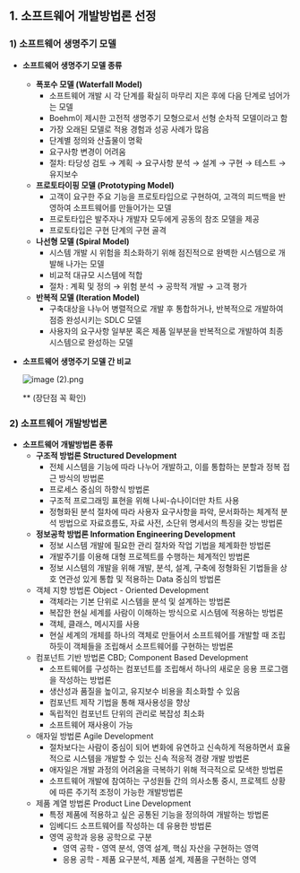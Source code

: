 ## 1. 소프트웨어 개발방법론 선정

### 1) 소프트웨어 생명주기 모델

- **소프트웨어 생명주기 모델 종류**
    - **폭포수 모델 (Waterfall Model)**
        - 소프트웨어 개발 시 각 단계를 확실히 마무리 지은 후에 다음 단계로 넘어가는 모델
        - Boehm이 제시한 고전적 생명주기 모형으로서 선형 순차적 모델이라고 함
        - 가장 오래된 모델로 적용 경험과 성공 사례가 많음
        - 단계별 정의와 산출물이 명확
        - 요구사항 변경이 어려움
        - 절차:
          타당성 검토 → 계획 → 요구사항 분석 → 설계 → 구현 → 테스트 → 유지보수
    - **프로토타이핑 모델 (Prototyping Model)**
        - 고객이 요구한 주요 기능을 프로토타입으로 구현하여, 고객의 피드백을 반영하여 소프트웨어를 만들어가는 모델
        - 프로토타입은 발주자나 개발자 모두에게 공동의 참조 모델을 제공
        - 프로토타입은 구현 단계의 구현 골격
    - **나선형 모델 (Spiral Model)**
        - 시스템 개발 시 위험을 최소화하기 위해 점진적으로 완벽한 시스템으로 개발해 나가는 모델
        - 비교적 대규모 시스템에 적합
        - 절차 :
          계획 및 정의 → 위험 분석 → 공학적 개발 → 고객 평가
    - **반복적 모델 (Iteration Model)**
        - 구축대상을 나누어 병렬적으로 개발 후 통합하거나, 반복적으로 개발하여 점증 완성시키는 SDLC 모델
        - 사용자의 요구사항 일부분 혹은 제품 일부분을 반복적으로 개발하여 최종 시스템으로 완성하는 모델

- **소프트웨어 생명주기 모델 간 비교**

  ![image (2).png](https://prod-files-secure.s3.us-west-2.amazonaws.com/c52d3ba8-5d60-4225-b490-d52786f48aed/43baa206-1675-4ecb-8319-ecb1fe3fcb30/image_(2).png)

  ** (장단점 꼭 확인)


### 2) 소프트웨어 개발방법론

- **소프트웨어 개발방법론 종류**
    - **구조적 방법론 Structured Development**
        - 전체 시스템을 기능에 따라 나누어 개발하고, 이를 통합하는 분할과 정복 접근 방식의 방법론
        - 프로세스 중심의 하향식 방법론
        - 구조적 프로그래밍 표현을 위해 나씨-슈나이더만 차트 사용
        - 정형화된 분석 절차에 따라 사용자 요구사항을 파악, 문서화하는 체계적 분석 방법으로 자료흐름도, 자료 사전, 소단위 명세서의 특징을 갖는 방법론
    - **정보공학 방법론 Information Engineering Development**
        - 정보 시스템 개발에 필요한 관리 절차와 작업 기법을 체계화한 방법론
        - 개발주기를 이용해 대형 프로젝트를 수행하는 체계적인 방법론
        - 정보 시스템의 개발을 위해 개발, 분석, 설계, 구축에 정형화된 기법들을 상호 연관성 있게 통합 및 적용하는 Data 중심의 방법론
    - 객체 지향 방법론 Object - Oriented Development
        - 객체라는 기본 단위로 시스템을 분석 및 설계하는 방법론
        - 복잡한 현실 세계를 사람이 이해하는 방식으로 시스템에 적용하는 방법론
        - 객체, 클래스, 메시지를 사용
        - 현실 세계의 개체를 하나의 객체로 만들어서 소프트웨어를 개발할 때 조립하듯이 객체들을 조립해서 소프트웨어를 구현하는 방법론
    - 컴포넌트 기반 방법론 CBD; Component Based Development
        - 소프트웨어를 구성하는 컴포넌트를 조립해서 하나의 새로운 응용 프로그램을 작성하는 방법론
        - 생산성과 품질을 높이고, 유지보수 비용을 최소화할 수 있음
        - 컴포넌트 제작 기법을 통해 재사용성을 향상
        - 독립적인 컴포넌트 단위의 관리로 복잡성 최소화
        - 소프트웨어 재사용이 가능
    - 애자일 방법론 Agile Development
        - 절차보다는 사람이 중심이 되어 변화에 유연하고 신속하게 적용하면서 효율적으로 시스템을 개발할 수 있는 신속 적응적 경량 개발 방법론
        - 애자일은 개발 과정의 어려움을 극복하기 위해 적극적으로 모색한 방법론
        - 소프트웨어 개발에 참여하는 구성원들 간의 의사소통 중시, 프로젝트 상황에 따른 주기적 조정이 가능한 개발방법론
    - 제품 계열 방법론 Product Line Development
        - 특정 제품에 적용하고 싶은 공통된 기능을 정의하여 개발하는 방법론
        - 임베디드 소프트웨어를 작성하는 데 유용한 방법론
        - 영역 공학과 응용 공학으로 구분
            - 영역 공학 - 영역 분석, 영역 설계, 핵심 자산을 구현하는 영역
            - 응용 공학 - 제품 요구분석, 제품 설계, 제품을 구현하는 영역